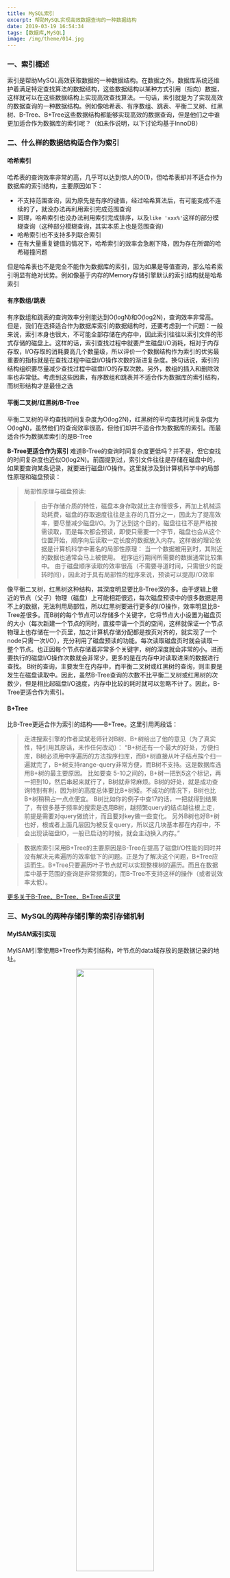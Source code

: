 ```yaml
---
title: MySQL索引
excerpt: 帮助MySQL实现高效数据查询的一种数据结构
date: 2019-03-19 16:54:34
tags: [数据库,MySQL]
image: /img/theme/014.jpg
---
```


### 一、索引概述

索引是帮助MySQL高效获取数据的一种数据结构。在数据之外，数据库系统还维护着满足特定查找算法的数据结构，这些数据结构以某种方式引用（指向）数据，这样就可以在这些数据结构上实现高效查找算法。一句话，索引就是为了实现高效的数据查询的一种数据结构。例如像哈希表、有序数组、跳表、平衡二叉树、红黑树、B-Tree、B+Tree这些数据结构都能够实现高效的数据查询，但是他们之中谁更加适合作为数据库的索引呢？（如未作说明，以下讨论均基于InnoDB）


### 二、什么样的数据结构适合作为索引

#### 哈希索引

哈希表的查询效率非常的高，几乎可以达到惊人的O(1)，但哈希表却并不适合作为数据库的索引结构，主要原因如下：
+ 不支持范围查询，因为原先是有序的键值，经过哈希算法后，有可能变成不连续的了，就没办法再利用索引完成范围查询
+ 同理，哈希索引也没办法利用索引完成排序，以及```like 'xxx%'```这样的部分模糊查询（这种部分模糊查询，其实本质上也是范围查询）
+ 哈希索引也不支持多列联合索引
+ 在有大量重复键值的情况下，哈希索引的效率会急剧下降，因为存在所谓的哈希碰撞问题

但是哈希表也不是完全不能作为数据库的索引，因为如果是等值查询，那么哈希索引明显有绝对优势。例如像基于内存的Memory存储引擎默认的索引结构就是哈希索引

#### 有序数组/跳表

有序数组和跳表的查询效率分别能达到O(logN)和O(log2N)，查询效率非常高。但是，我们在选择适合作为数据库索引的数据结构时，还要考虑到一个问题：一般来说，索引本身也很大，不可能全部存储在内存中，因此索引往往以索引文件的形式存储的磁盘上。这样的话，索引查找过程中就要产生磁盘I/O消耗，相对于内存存取，I/O存取的消耗要高几个数量级，所以评价一个数据结构作为索引的优劣最重要的指标就是在查找过程中磁盘I/O操作次数的渐进复杂度。换句话说，索引的结构组织要尽量减少查找过程中磁盘I/O的存取次数。另外，数组的插入和删除效率也非常低。考虑到这些因素，有序数组和跳表并不适合作为数据库的索引结构，而树形结构才是最佳之选

#### 平衡二叉树/红黑树/B-Tree

平衡二叉树的平均查找时间复杂度为O(log2N)，红黑树的平均查找时间复杂度为O(logN)，虽然他们的查询效率很高，但他们却并不适合作为数据库的索引。而最适合作为数据库索引的是B-Tree

**B-Tree更适合作为索引**
难道B-Tree的查询时间复杂度更低吗？并不是，但它查找的时间复杂度也近似O(log2N)。前面提到过，索引文件往往是存储在磁盘中的，如果要查询某条记录，就要进行磁盘I/O操作。这里就涉及到计算机科学中的局部性原理和磁盘预读：
> 局部性原理与磁盘预读:
>> 由于存储介质的特性，磁盘本身存取就比主存慢很多，再加上机械运动耗费，磁盘的存取速度往往是主存的几百分之一，因此为了提高效率，要尽量减少磁盘I/O。为了达到这个目的，磁盘往往不是严格按需读取，而是每次都会预读，即使只需要一个字节，磁盘也会从这个位置开始，顺序向后读取一定长度的数据放入内存。这样做的理论依据是计算机科学中著名的局部性原理： 
当一个数据被用到时，其附近的数据也通常会马上被使用。 
程序运行期间所需要的数据通常比较集中。 
由于磁盘顺序读取的效率很高（不需要寻道时间，只需很少的旋转时间），因此对于具有局部性的程序来说，预读可以提高I/O效率

像平衡二叉树，红黑树这种结构，其深度明显要比B-Tree深的多。由于逻辑上很近的节点（父子）物理（磁盘）上可能相距很远，每次磁盘预读中的很多数据是用不上的数据，无法利用局部性，所以红黑树要进行更多的I/O操作，效率明显比B-Tree差很多。而B树的每个节点可以存储多个关键字，它将节点大小设置为磁盘页的大小（每次新建一个节点的同时，直接申请一个页的空间，这样就保证一个节点物理上也存储在一个页里，加之计算机存储分配都是按页对齐的，就实现了一个node只需一次I/O），充分利用了磁盘预读的功能。每次读取磁盘页时就会读取一整个节点。也正因每个节点存储着非常多个关键字，树的深度就会非常的小。进而要执行的磁盘I/O操作次数就会非常少，更多的是在内存中对读取进来的数据进行查找。
B树的查询，主要发生在内存中，而平衡二叉树或红黑树的查询，则主要是发生在磁盘读取中。因此，虽然B-Tree查询的次数不比平衡二叉树或红黑树的次数少，但是相比起磁盘I/O速度，内存中比较的耗时就可以忽略不计了。因此，B-Tree更适合作为索引。

#### B+Tree

比B-Tree更适合作为索引的结构——B+Tree。这里引用两段话：
> 走进搜索引擎的作者梁斌老师针对B树、B+树给出了他的意见（为了真实性，特引用其原话，未作任何改动）：
“B+树还有一个最大的好处，方便扫库，B树必须用中序遍历的方法按序扫库，而B+树直接从叶子结点挨个扫一遍就完了，B+树支持range-query非常方便，而B树不支持。这是数据库选用B+树的最主要原因。 
比如要查 5-10之间的，B+树一把到5这个标记，再一把到10，然后串起来就行了，B树就非常麻烦。B树的好处，就是成功查询特别有利，因为树的高度总体要比B+树矮。不成功的情况下，B树也比B+树稍稍占一点点便宜。 
B树比如你的例子中查17的话，一把就得到结果了，有很多基于频率的搜索是选用B树，越频繁query的结点越往根上走，前提是需要对query做统计，而且要对key做一些变化。 
另外B树也好B+树也好，根或者上面几层因为被反复query，所以这几块基本都在内存中，不会出现读磁盘IO，一般已启动的时候，就会主动换入内存。”

> 数据库索引采用B+Tree的主要原因是B-Tree在提高了磁盘I/O性能的同时并没有解决元素遍历的效率低下的问题。正是为了解决这个问题，B+Tree应运而生。B+Tree只要遍历叶子节点就可以实现整棵树的遍历。而且在数据库中基于范围的查询是非常频繁的，而B-Tree不支持这样的操作（或者说效率太低）。

[更多关于B-Tree、B+Tree、B*Tree点这里](https://www.baidu.com/)

### 三、MySQL的两种存储引擎的索引存储机制

#### MyISAM索引实现

MyISAM引擎使用B+Tree作为索引结构，叶节点的data域存放的是数据记录的地址。

<center>
<img src="../../../../img/db/index_MyISAM_1.png" width="60%" height="60%" />
</center>

这里设表一共有三列，假设我们以Col1为主键，则上图是一个MyISAM表的主索引（Primary key）示意。可以看出MyISAM的索引文件仅仅保存数据记录的地址。在MyISAM中，主索引和辅助索引（Secondary key）在结构上没有任何区别，只是主索引要求key是唯一的，而辅助索引的key可以重复。如果我们在Col2上建立一个辅助索引，则此索引的结构如下图所示：

<center>
<img src="../../../../img/db/index_MyISAM_2.png" width="60%" height="60%" />
</center>

同样也是一颗B+Tree，data域保存数据记录的地址。因此，MyISAM中索引检索的算法为首先按照B+Tree搜索算法搜索索引，如果指定的Key存在，则取出其data域的值，然后以data域的值为地址，读取相应数据记录。
MyISAM的索引方式也叫做“非聚集索引”。

#### InnoDB索引实现

虽然InnoDB也使用B+Tree作为索引结构，但具体实现方式却与MyISAM截然不同。第一个重大区别是InnoDB的数据文件本身就是索引文件。从上文知道，MyISAM索引文件和数据文件是分离的，索引文件仅保存数据记录的地址。而在InnoDB中，表数据文件本身就是按B+Tree组织的一个索引结构，这棵树的叶节点data域保存了完整的数据记录。这个索引的key是数据表的主键，因此InnoDB表数据文件本身就是主索引。

<center>
<img src="../../../../img/db/index_InnoDB_1.png" width="60%" height="60%" />
</center>

上图是InnoDB主键索引（同时也是数据文件）的示意图，可以看到叶节点包含了完整的数据记录。这种索引叫做聚集索引。因为InnoDB的数据文件本身要按主键聚集，所以InnoDB要求表必须有主键（MyISAM可以没有），如果没有显式指定，则MySQL系统会自动选择一个可以唯一标识数据记录的列作为主键，如果不存在这种列，则MySQL自动为InnoDB表生成一个隐含字段作为主键，这个字段长度为6个字节，类型为长整形。
第二个与MyISAM索引的不同是InnoDB的非主键索引data域存储相应记录主键的值而不是地址。换句话说，InnoDB的所有非主键索引都引用主键作为data域。例如，定义在Col3上的一个非主键索引：

<center>
<img src="../../../../img/db/index_InnoDB_2.png" width="60%" height="60%" />
</center>

这里以英文字符的ASCII码作为比较准则。聚集索引这种实现方式使得按主键的搜索十分高效，但是非主键索引搜索需要检索两遍索引：首先检索非主键索引获得主键，然后用主键到主键索引中检索获得记录。

### 四、索引的分类
+ 普通索引：基本的索引，它没有任何限制
+ 唯一索引：与普通索引类似，不同的就是：MySQL数据库索引列的值必须唯一，但允许有空值。如果是组合索引，则列值的组合必须唯一。
+ 主键索引：一种特殊的唯一索引，不允许有空值。一般是在建表的时候同时创建主键索引。
+ 全文索引：全文检索是对大数据文本进行索引，在建立的索引中对要查找的单词进行进行搜索，定位哪些文本数据包括要搜索的单词。因此，全文检索的全部工作就是建立索引和在索引中搜索定位，所有的工作都是围绕这两个来进行的。建立全文索引中有两项非常重要，一个是如何对文本进行分词，一是建立索引的数据结构。分词的方法基本上是二元分词法、最大匹配法和统计方法。索引的数据结构基本上采用倒排索引的结构。分词的好坏关系到查询的准确程度和生成的索引的大小。MySQL中的MyISAM支持全文索引，而InnoDB不支持。

### 五、覆盖索引

上面提到，对于非主键索引的查询，会先查询记录对应的主键，再去主键索引查询记录。在这个过程中，回到主键索引树搜索的过程，我们称为回表。
但是，如果非主键索引已经包含了全部的待查询字段，那么此时InnoDB就不会进行回表操作，而是直接返回。例如如下查询：

```sql
-- 表结构
create table T (
    id int primary key,
    a varchar(16) NOT NULL DEFAULT '',
    b int NOT NULL DEFAULT 0,
    index idx_a(a)
)engine=InnoDB;
```

```sql
-- 查询语句1
select id, a, b from T where a = 'abc';    -- 1次回表

-- 查询语句2
select id, a from T where a = 'abc'; -- 0次回表
```

在上面的查询语句1当中，通过idx_a索引并不能查询到b字段，所以会先查询idx_a索引，拿到主键，再去主键索引中查询，回表次数为1。
而在查询语句2当中，非主键索引idx_a已经包含了全部的待查询字段（id, a），所以InnoDB在非主键索引树上查询到数据后就会直接返回，回表次数为0。
像idx_a这种已经“覆盖”了我们的查询需求的索引，我们称之为覆盖索引。**由于覆盖索引可以减少树的搜索次数，显著提升查询性能，所以使用覆盖索引是一个常用的性能优化手段**

### 六、多列索引（组合索引）

```sql
--相当于创建了(name)单列索引，(name, age)组合索引以及(name, age, sex)组合索引
ALTER TABLE people ADD INDEX height_name_age (name, age, sex);
```

**最左前缀原则：**在mysql建立联合索引时会遵循最左前缀匹配的原则，即最左优先，在检索数据时从联合索引的最左边开始匹配。
+ B+Tree的数据项是复合的数据结构，比如上面的(name, age, sex)，B+Tree是按照从左到右的顺序来建立搜索树的，比如当(张三, 20, 男)这样的数据来检索的时候，B+Tree会优先比较name来确定下一步的所搜方向，如果name相同再依次比较age和sex，最后得到检索的数据。当(20, 男)这样的没有name的数据来的时候，B+Tree就不知道第一步该查哪个节点，因为建立搜索树的时候name就是第一个比较因子，必须要先根据name来搜索才能知道下一步去哪里查询。
+ 比如当(张三, 男)这样的数据来检索时，b+Tree可以用name来指定搜索方向，但由于字段age的缺失而无法和左前缀连接，所以只能把名字等于张三的数据都找到，然后再对sex进行过滤，这个是非常重要的性质，即索引的最左匹配特性（这种情况无法用到联合索引）。如果想让sex也使用索引而不是where过滤，有以下两种方法：   
   + 增加一个辅助索引，此时上面的查询就会使用到这个索引
   + 使用一种称之为“隔离列”的优化方法，将name与sex之间的“坑”填上
    > 如果age的值只有 (19, 20, 21) 三种，可以考虑用"IN"来填补这个坑从而形成最左前缀。
SELECT * FROM people WHERE name = '张三' AND age IN (19, 20, 21) AND sex = '男';
这样的话就是用了 (name, age, sex) 索引，但是 IN 实际上执行了一个 range 查询，这里检查了3个key（具体可用 explain 查看）。“填坑”后性能提升了一点。如果经过 name 筛选后余下很多数据，则后者性能优势会更加明显。当然，如果 age 的值很多，用填坑就不合适了，必须建立辅助索引。
+ 匹配某列的前缀字符串时，如果通配符%不出现在开头，则可以用到索引，但根据具体情况不同可能只会用其中一个前缀。
+ 如果查询条件中含有函数或表达式，则MySQL不会为这列使用索引。
+ 关于最左前缀原则
   + 最左前缀匹配原则，mysql 会一直向右匹配直到遇到范围查询 (>、<、between、like) 就停止匹配，比如 a = 1 and b = 2 and c > 3 and d = 4 如果建立 (a, b, c, d) 顺序的索引，d 是用不到索引的，如果建立 (a, b, d, c) 的索引则都可以用到，a, b, d 的顺序可以任意调整。
   + 进行精确匹配（指 = 或 in 的匹配）时可以乱序，比如 a = 1 and b = 2 and c = 3 建立 (a, b, c) 索引可以任意顺序，mysql 的查询优化器会自动调整 where 子句的条件顺序以使用合适的索引。

**为什么条件查询中有函数、范围查询遇到!=等就用不到索引**
假设我们在a字段上面建立了索引，那么这个索引树（也就是B+Tree）中节点存储的就是a字段的值，所以我们可以用a的等值查询来检索，例如：

```sql
select * from T where a = 'abc';
```

因为是等值查询所以可以直接通过a的索引树定位到'abc'（如果定位不到，那么说明记录不存在）。但是如果我在查询条件中增加了函数计算，例如：

```sql
select * from from T where concat(a, 'str') = 'abc';
```

这个时候是肯定用不到a这个索引的，查询条件是concat(a, 'str')，但是a索引存储的是a的值，MySQL并不知道到concat(a, 'str')函数计算之后是个什么东西，所以只能一个一个记录的去遍历，做函数计算，然后再来判断。
当遇到!=这样的操作符时，也是一样的道理，只能一个一个记录的去遍历，而无法使用到这个索引。

**为什么最左前缀原则中范围查询后面的字段用不到索引**
假设有如下查询：

```sql
create table T (
    id int primary key,
    a varchar(16) NOT NULL DEFAULT '',
    b int NOT NULL DEFAULT 0,
     int NOT NULL DEFAULT 0,
    index idx_a_b_c(a, b, c)
)engine=InnoDB;

select * from T where a = '111' and b > 10 and c = 30;
```

虽然我们创建了联合索引idx_a_b_c，但是由于b属于范围查询，所以关于c的索引是使用不到的。假设这个表有如下记录：

```java
(111, 8, 30),(111, 11, 20),(111, 11, 30),(111, 11, 25),(111, 16, 20),(112, 8, 30)
```

上面这条查询首先通过a索引定位到(111, , )，再通过b定位到(111, 11, 20)，因为在b字段上面使用的是范围查询>，所以当定位到(111, 11, 20)这个记录时，后面的记录中的b都是大于10的，但是并不能确定后面的记录中c字段是否满足查询条件，因为b>10的记录有可能c不等于30，例如(111, 14, 25)，所以只能一个一个的去向后遍历，那么也就只能用到a、b的索引，而用不到c的索引


### 七、索引下推

上文提到满足最左前缀原则的时候，最左前缀可以用于在索引中定位记录。那些不符合最左前缀的部分，会怎么样呢？我们以用户表为例，表结构如下：

```sql
CREATE TABLE `user` (
    `id` int(11) NOT NULL,
    `name` varchar(32) DEFAULT NULL,
    `age` int(11) DEFAULT NULL,
    `ismale` tinyint(1) DEFAULT NULL,
    PRIMARY KEY (`id`),
    KEY `name_age` (`name`,`age`)
) ENGINE=InnoDB
```

假设现在需要检索出表中“名字第一个字是张，而且年龄是10岁的所有男孩”。那么，SQL 语句是这么写的：

```sql
select * from user where name like '张%' and age=10 and ismale=1;
```

显然，这个语句在搜索索引树的时候，只能用 “张”，找到第一个满足条件的记录，假设为ID3，然后判断其他条件是否满足
在MySQL 5.6之前，只能从X开始一个个回表。到主键索引上找出数据行，再对比字段值
而MySQL 5.6引入的<font color='red'>**索引下推**</font>优化（index condition pushdown），可以在索引遍历过程中，对索引中包含的字段先做判断，直接过滤掉不满足条件的记录，减少回表次数
这两个过程分别如下图所示：

![无索引下推执行流程](../../../../img/db/%E6%97%A0%E7%B4%A2%E5%BC%95%E4%B8%8B%E6%8E%A8.png)

![索引下推执行流程](../../../../img/db/%E6%9C%89%E7%B4%A2%E5%BC%95%E4%B8%8B%E6%8E%A8.png)

> 参考：
https://blog.csdn.net/weixin_30531261/article/details/79312676
https://www.jianshu.com/p/1775b4ff123a
https://www.kancloud.cn/kancloud/theory-of-mysql-index/41857
https://www.cnblogs.com/wezheng/p/8399305.html
